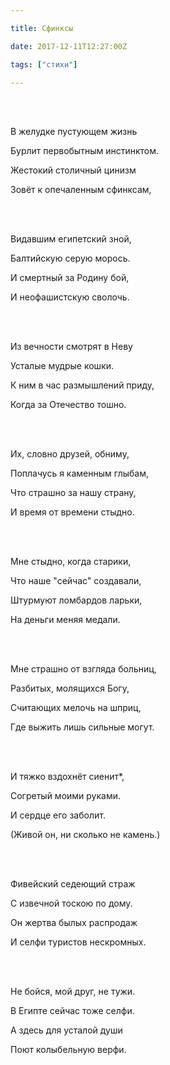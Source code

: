 ```yaml
---

title: Сфинксы

date: 2017-12-11T12:27:00Z

tags: ["стихи"]

---
```


<br/><br/>

В желудке пустующем жизнь 

Бурлит первобытным инстинктом. 

Жестокий столичный цинизм 

Зовёт к опечаленным сфинксам, 

<br/><br/>

Видавшим египетский зной, 

Балтийскую серую морось. 

И смертный за Родину бой, 

И неофашистскую сволочь. 

<br/><br/>

Из вечности смотрят в Неву 

Усталые мудрые кошки. 

К ним в час размышлений приду, 

Когда за Отечество тошно. 

<br/><br/>

Их, словно друзей, обниму, 

Поплачусь я каменным глыбам, 

Что страшно за нашу страну, 

И время от времени стыдно. 

<br/><br/>

Мне стыдно, когда старики, 

Что наше "сейчас" создавали, 

Штурмуют ломбардов ларьки, 

На деньги меняя медали. 

<br/><br/>

Мне страшно от взгляда больниц, 

Разбитых, молящихся Богу, 

Считающих мелочь на шприц, 

Где выжить лишь сильные могут. 

<br/><br/>

И тяжко вздохнёт сиенит\*, 

Согретый моими руками. 

И сердце его заболит. 

(Живой он, ни сколько не камень.) 

<br/><br/>

Фивейский седеющий страж 

С извечной тоскою по дому. 

Он жертва былых распродаж 

И селфи туристов нескромных. 

<br/><br/>

Не бойся, мой друг, не тужи. 

В Египте сейчас тоже селфи. 

А здесь для усталой души 

Поют колыбельную верфи. 